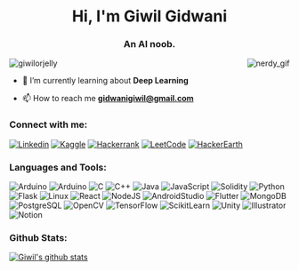 <h1 align="center">Hi, I'm Giwil Gidwani</h1>
<h3 align="center">An AI noob.</h3>
<p><img align="right" style="white-space:nowrap;"src="https://media.giphy.com/media/g79am6uuZJKSc/giphy.gif" alt="nerdy_gif" /></p>

<p align="left"> <img src="https://komarev.com/ghpvc/?username=giwilorjelly&label=Profile%20views&color=0e75b6&style=flat" alt="giwilorjelly" /> </p>

- 🌱 I’m currently learning about **Deep Learning**

- 📫 How to reach me **gidwanigiwil@gmail.com**

<h3 align="left">Connect with me:</h3>
<p align="left">
  
[![Linkedin](https://img.shields.io/badge/LinkedIn-0A66C2.svg?style=for-the-badge&logo=LinkedIn&logoColor=white)](https://linkedin.com/in/giwilgidwani)
[![Kaggle](https://img.shields.io/badge/Kaggle-20BEFF.svg?style=for-the-badge&logo=Kaggle&logoColor=white)](https://kaggle.com/giwilorjelly)
[![Hackerrank](https://img.shields.io/badge/HackerRank-2EC866.svg?style=for-the-badge&logo=HackerRank&logoColor=white)](https://www.hackerrank.com/giwilorjelly)
[![LeetCode](https://img.shields.io/badge/LeetCode-FFA116.svg?style=for-the-badge&logo=LeetCode&logoColor=white)](https://leetcode.com/giwilorjelly/)
[![HackerEarth](https://img.shields.io/badge/HackerEarth-2C3454.svg?style=for-the-badge&logo=HackerEarth&logoColor=white)](https://www.hackerearth.com/@giwilorjelly)

<h3 align="left">Languages and Tools:</h3>

![Arduino](https://img.shields.io/badge/Arduino-00979D.svg?style=for-the-badge&logo=Arduino&logoColor=white)
![Arduino](https://img.shields.io/badge/Arduino-00979D.svg?style=for-the-badge&logo=Arduino&logoColor=white)
![C](https://img.shields.io/badge/C-A8B9CC.svg?style=for-the-badge&logo=C&logoColor=black)
![C++](https://img.shields.io/badge/C++-00599C.svg?style=for-the-badge&logo=C++&logoColor=white)
![Java](https://img.shields.io/badge/Java-007396.svg?style=for-the-badge&logo=Java&logoColor=white)
![JavaScript](https://img.shields.io/badge/JavaScript-F7DF1E.svg?style=for-the-badge&logo=JavaScript&logoColor=black)
![Solidity](https://img.shields.io/badge/Solidity-363636.svg?style=for-the-badge&logo=Solidity&logoColor=white)
![Python](https://img.shields.io/badge/Python-3776AB.svg?style=for-the-badge&logo=Python&logoColor=white)
![Flask](https://img.shields.io/badge/Flask-000000.svg?style=for-the-badge&logo=Flask&logoColor=white)
![Linux](https://img.shields.io/badge/Linux-FCC624.svg?style=for-the-badge&logo=Linux&logoColor=black)
![React](https://img.shields.io/badge/React-61DAFB.svg?style=for-the-badge&logo=React&logoColor=black)
![NodeJS](https://img.shields.io/badge/Node.js-339933.svg?style=for-the-badge&logo=node-dot-js&logoColor=white)
![AndroidStudio](https://img.shields.io/badge/Android_Studio-3DDC84.svg?style=for-the-badge&logo=Android-Studio&logoColor=white)
![Flutter](https://img.shields.io/badge/Flutter-02569B.svg?style=for-the-badge&logo=Flutter&logoColor=white)
![MongoDB](https://img.shields.io/badge/MongoDB-47A248.svg?style=for-the-badge&logo=MongoDB&logoColor=white)
![PostgreSQL](https://img.shields.io/badge/PostgreSQL-336791.svg?style=for-the-badge&logo=PostgreSQL&logoColor=white)
![OpenCV](https://img.shields.io/badge/OpenCV-5C3EE8.svg?style=for-the-badge&logo=OpenCV&logoColor=white)
![TensorFlow](https://img.shields.io/badge/TensorFlow-FF6F00.svg?style=for-the-badge&logo=TensorFlow&logoColor=white)
![ScikitLearn](https://img.shields.io/badge/scikitlearn-F7931E.svg?style=for-the-badge&logo=scikit-learn&logoColor=white)
![Unity](https://img.shields.io/badge/Unity-000000.svg?style=for-the-badge&logo=Unity&logoColor=white)
![Illustrator](https://img.shields.io/badge/Adobe_Illustrator-FF9A00.svg?style=for-the-badge&logo=Adobe-Illustrator&logoColor=white)
![Notion](https://img.shields.io/badge/Notion-000000.svg?style=for-the-badge&logo=Notion&logoColor=white)

<h3 align="left">Github Stats:</h3>

[![Giwil's github stats](https://github-readme-stats-theta-navy.vercel.app/api?username=giwilorjelly&count_private=true&include_all_commits=true)](https://github.com/giwilorjelly/github-readme-stats)



